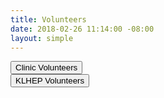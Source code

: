 ```yaml
---
title: Volunteers
date: 2018-02-26 11:14:00 -08:00
layout: simple
---
```


<div class="row">

<div class="col-sm-3 offset-sm-3">
 <button class="btn btn-lg btn-block btn-success">Clinic Volunteers</button>
</div>

<div class="col-sm-3">
<button class="btn btn-lg btn-block btn-primary">KLHEP Volunteers</button>
</div>

</div>